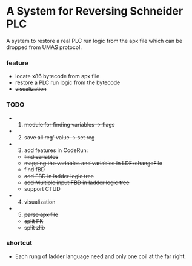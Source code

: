 # A System for Reversing Schneider PLC

A system to restore a real PLC run logic from the apx file which can be dropped from UMAS protocol.

### feature

- locate x86 bytecode from apx file
- restore a PLC run logic from the bytecode
- ~~visualization~~

### TODO

- 1. ~~module for finding variables -> flags~~
- 2. ~~save all reg' value -> set reg~~
- 3. add features in CodeRun:
    - ~~find variables~~
    - ~~mapping the variables and variables in LDExchangeFile~~
    - ~~find fBD~~
    - ~~add FBD in ladder logic tree~~
    - ~~add Multiple input FBD in ladder logic tree~~
    - support CTUD
- 4. visualization
- 5. ~~parse apx file~~
    - ~~split PK~~
    - ~~split zlib~~

### shortcut

- Each rung of ladder language need and only one coil at the far right. 
